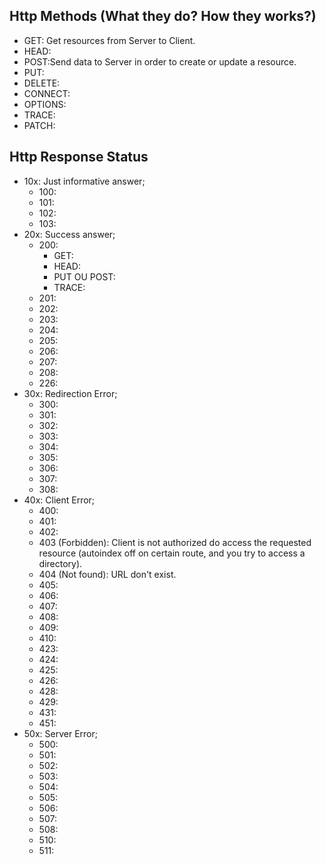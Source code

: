 ## Http Methods (What they do? How they works?)
- GET: Get resources from Server to Client.
- HEAD:
- POST:Send data to Server in order to create or update a resource.
- PUT:
- DELETE:
- CONNECT:
- OPTIONS:
- TRACE:
- PATCH:

## Http Response Status

 - 10x: Just informative answer;
   - 100:
   - 101:
   - 102:
   - 103: 
 - 20x: Success answer;
   - 200:
     - GET:
     - HEAD:
     - PUT OU POST:
     - TRACE: 
   - 201:
   - 202:
   - 203:
   - 204:
   - 205:
   - 206:
   - 207:
   - 208:
   - 226: 
 - 30x: Redirection Error;
   - 300:
   - 301:
   - 302:
   - 303:
   - 304:
   - 305:
   - 306:
   - 307:
   - 308:
 - 40x: Client Error;
   - 400:
   - 401:
   - 402:
   - 403 (Forbidden): Client is not authorized do access the requested resource (autoindex off on certain route, and you try to access a directory).
   - 404 (Not found): URL don't exist.
   - 405:
   - 406:
   - 407:
   - 408:
   - 409:
   - 410:
   - 423:
   - 424:
   - 425:
   - 426:
   - 428:
   - 429:
   - 431:
   - 451:
- 50x: Server Error;
   - 500:
   - 501:
   - 502:
   - 503:
   - 504:
   - 505:
   - 506:
   - 507:
   - 508:
   - 510:
   - 511: 

